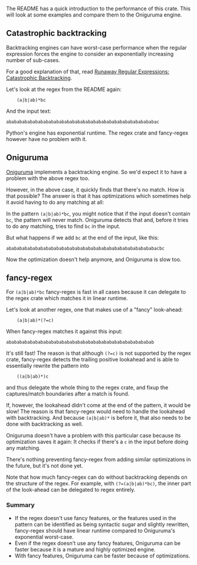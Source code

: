 The README has a quick introduction to the performance of this crate.
This will look at some examples and compare them to the Oniguruma engine.

## Catastrophic backtracking

Backtracking engines can have worst-case performance when the regular
expression forces the engine to consider an exponentially increasing
number of sub-cases.

For a good explanation of that, read
[Runaway Regular Expressions: Catastrophic Backtracking][].

Let's look at the regex from the README again:

```regex
    (a|b|ab)*bc
```

And the input text:

    ababababababababababababababababababababababababababababac

Python's engine has exponential runtime. The regex crate and fancy-regex
however have no problem with it.

## Oniguruma

[Oniguruma][] implements a backtracking
engine. So we'd expect it to have a problem with the above regex too.

However, in the above case, it quickly finds that there's no match. How
is that possible? The answer is that it has optimizations which
sometimes help it avoid having to do any matching at all:

In the pattern `(a|b|ab)*bc`, you might notice that if the input doesn't
contain `bc`, the pattern will never match. Oniguruma detects that and,
before it tries to do any matching, tries to find `bc` in the input.

But what happens if we add `bc` at the end of the input, like this:

    ababababababababababababababababababababababababababababacbc

Now the optimization doesn't help anymore, and Oniguruma is slow too.

## fancy-regex

For `(a|b|ab)*bc` fancy-regex is fast in all cases because it can
delegate to the regex crate which matches it in linear runtime.

Let's look at another regex, one that makes use of a "fancy" look-ahead:

```regex
    (a|b|ab)*(?=c)
```
When fancy-regex matches it against this input:

    abababababababababababababababababababababababababababab

It's still fast! The reason is that although `(?=c)` is not supported
by the regex crate, fancy-regex detects the trailing positive lookahead
and is able to essentially rewrite the pattern into

```regex
    ((a|b|ab)*)c
```

and thus delegate the whole thing to the regex crate, and fixup the
captures/match boundaries after a match is found.

If, however, the lookahead didn't come at the end of the pattern,
it would be slow! The reason is that fancy-regex would need to handle
the lookahead with backtracking. And because `(a|b|ab)*` is before it,
that also needs to be done with backtracking as well.

Oniguruma doesn't have a problem with this particular case because its
optimization saves it again: It checks if there's a `c` in the input
before doing any matching.

There's nothing preventing fancy-regex from adding similar optimizations
in the future, but it's not done yet.

Note that how much fancy-regex can do without backtracking depends on
the structure of the regex. For example, with `(?=(a|b|ab)*bc)`, the
inner part of the look-ahead can be delegated to regex entirely.

### Summary

* If the regex doesn't use fancy features, or the features used in the
  pattern can be identified as being syntactic sugar and slightly
  rewritten, fancy-regex should have linear runtime compared to
  Oniguruma's exponential worst-case.
* Even if the regex doesn't use any fancy features, Oniguruma can be
  faster because it is a mature and highly optimized engine.
* With fancy features, Oniguruma can be faster because of optimizations.

[Runaway Regular Expressions: Catastrophic Backtracking]: https://www.regular-expressions.info/catastrophic.html
[Oniguruma]: https://github.com/kkos/oniguruma
